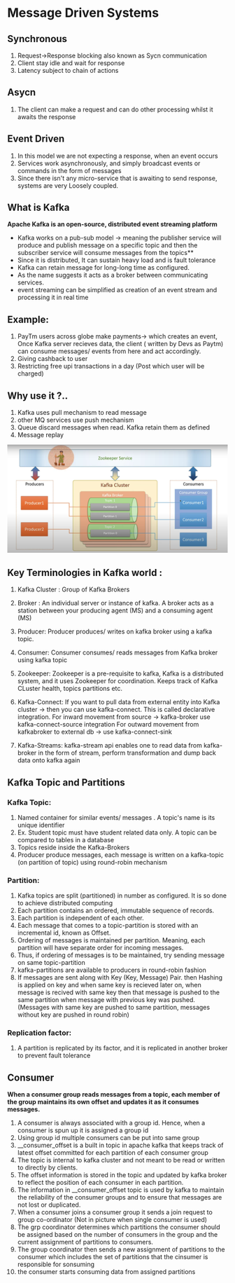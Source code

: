 # Message Driven Systems

## Synchronous
1. Request->Response blocking also known as Sycn communication
2. Client stay idle and wait for response
3. Latency subject to chain of actions

## Asycn
1. The client can make a request and can do other processing whilst it awaits the response


## Event Driven
1. In this model we are not expecting a response, when an event occurs
2. Services work asynchronously, and simply broadcast events or commands in the form of messages
3. Since there isn't any micro-service that is awaiting to send response, systems are very Loosely coupled.

## What is Kafka 
**Apache Kafka is an open-source, distributed event streaming platform**
* Kafka works on a pub-sub model -> meaning the publisher service will produce and publish message on a specific topic and then the subscriber service will consume messages from the topics**
* Since it is distributed, It can sustain heavy load and is fault tolerance
* Kafka can retain message for long-long time as configured. 
* As the name suggests it acts as a broker between communicating services. 
* event streaming can be simplified as creation of an event stream and processing it in real time

## Example:
1. PayTm users across globe make payments-> which creates an event, Once Kafka server recieves data, the client ( written by Devs as Paytm) can consume messages/ events from here and act accordingly.
2. Giving cashback to user
3. Restricting free upi transactions in a day (Post which user will be charged)

## Why use it ?..
1. Kafka uses pull mechanism to read message
2. other MQ services use push mechanism
3. Queue discard messages when read. Kafka retain them as defined
4. Message replay

![kafka-architecture-img.png](..%2Fimages%2Fkafka-architecture-img.png)

## Key Terminologies in Kafka world :
1. Kafka Cluster : Group of Kafka Brokers 
2. Broker : An individual server or instance of kafka. A broker acts as a station between your producing agent (MS) and a consuming agent (MS)
3. Producer: Producer produces/ writes on kafka broker using a kafka topic.
4. Consumer: Consumer consumes/ reads messages from Kafka broker using kafka topic
5. Zookeeper: Zookeeper is a pre-requisite to kafka, Kafka is a distributed system, and it uses Zookeeper for coordination. Keeps track of Kafka CLuster health, topics partitions etc.
6. Kafka-Connect: If you want to pull data from external entity into Kafka cluster -> then you can use kafka-connect. This is called declarative integration.
   For inward movement from source -> kafka-broker use kafka-connect-source integration
   For outward movement from kafkabroker to external db -> use kafka-connect-sink 

7. Kafka-Streams: kafka-stream api enables one to read data from kafka-broker in the form of stream, perform transformation and dump back data onto kafka again

Kafka Topic and Partitions
--------------------

### Kafka Topic: 
1. Named container for similar events/ messages . A topic's name is its unique identifier
2. Ex. Student topic must have student related data only. A topic can be compared to tables in a database
3. Topics reside inside the Kafka-Brokers
4. Producer produce messages, each message is written on a kafka-topic (on partition of topic) using round-robin mechanism

### Partition:
1. Kafka topics are split (partitioned) in number as configured. It is so done to achieve distributed computing
2. Each partition contains an ordered, immutable sequence of records.
3. Each partition is independent of each other.
4. Each message that comes to a topic-partition is stored with an incremental id, known as Offset.
5. Ordering of messages is maintained per partition. Meaning, each partition will have separate order for incoming messages.
6. Thus, if ordering of messages is to be maintained, try sending message on same topic-partition
7. kafka-partitions are available to producers in round-robin fashion
8. If messages are sent along with Key (Key, Message) Pair. then Hashing is applied on key and when same key is recieved later on,
   when message is recived with same key then that message is pushed to the same partition when message with previous key was pushed.
   (Messages with same key are pushed to same partition, messages without key are pushed in round robin) 

### Replication factor:
1. A partition is replicated by its factor, and it is replicated in another broker to prevent fault tolerance 


## Consumer
**When a consumer group reads messages from a topic, each member of the group maintains its own offset and updates it
as it consumes messages.**
1. A consumer is always associated with a group id. Hence, when a consumer is spun up it is assigned a group id
2. Using group id multiple consumers can be put into same group
3. __consumer_offset is a built in topic in apache kafka that keeps track of latest offset committed for each partition of each  consumer group
4. The topic is internal to kafka cluster and not meant to be read or written to directly by clients.
5. The offset information is stored in the topic and updated by kafka broker to reflect the position of each consumer in each partition. 
6. The information in __consumer_offset topic is used by kafka to maintain the reliability of the consumer groups and to ensure that messages are not lost or duplicated.
7. When a consumer joins a consumer group it sends a join request to group co-ordinator (Not in picture when single consumer is used)
8. The grp coordinator determines which partitions the consumer should be assigned based on the number of consumers in the group and the current assignment of partitions to consumers.
9. The group coordinator then sends a new assignment of partitions to the consumer which includes the set of partitions that the cinsumer is responsible for sonsuming
10. the consumer starts consuming data from assigned partitions